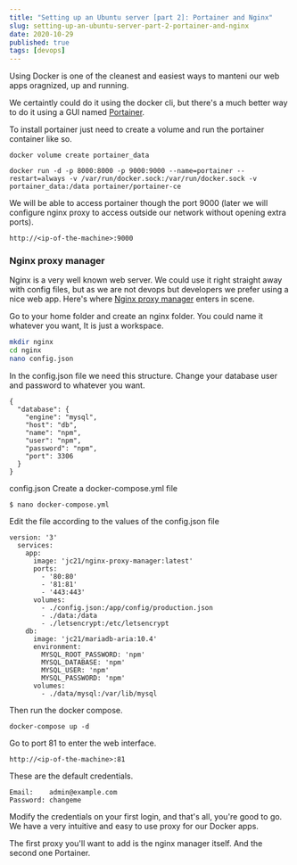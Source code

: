```yaml
---
title: "Setting up an Ubuntu server [part 2]: Portainer and Nginx"
slug: setting-up-an-ubuntu-server-part-2-portainer-and-nginx
date: 2020-10-29
published: true
tags: [devops]
---
```


Using Docker is one of the cleanest and easiest ways to manteni our web apps oragnized, up and running.

We certaintly could do it using the docker cli, but there's a much better way to do it using a GUI named [Portainer](https://www.portainer.io/).

To install portainer just need to create a volume and run the portainer container like so.

`docker volume create portainer_data`

`docker run -d -p 8000:8000 -p 9000:9000 --name=portainer --restart=always -v /var/run/docker.sock:/var/run/docker.sock -v portainer_data:/data portainer/portainer-ce`

We will be able to access portainer though the port 9000 (later we will configure nginx proxy to access outside our network without opening extra ports).

`http://<ip-of-the-machine>:9000`

### Nginx proxy manager

Nginx is a very well known web server. We could use it right straight away with config files, but as we are not devops but developers we prefer using a nice web app. Here's where [Nginx proxy manager](https://nginxproxymanager.com/) enters in scene.

Go to your home folder and create an nginx folder. You could name it whatever you want, It is just a workspace.

```bash
mkdir nginx
cd nginx
nano config.json
```

In the config.json file we need this structure. Change your database user and password to whatever you want.

```json{codeTitle: "config.json"}
{
  "database": {
    "engine": "mysql",
    "host": "db",
    "name": "npm",
    "user": "npm",
    "password": "npm",
    "port": 3306
  }
}
```

config.json
Create a docker-compose.yml file

`$ nano docker-compose.yml`

Edit the file according to the values of the config.json file

```yaml{codeTitle: "docker-compose.yml"}
version: '3'
  services:
    app:
      image: 'jc21/nginx-proxy-manager:latest'
      ports:
        - '80:80'
        - '81:81'
        - '443:443'
      volumes:
        - ./config.json:/app/config/production.json
        - ./data:/data
        - ./letsencrypt:/etc/letsencrypt
    db:
      image: 'jc21/mariadb-aria:10.4'
      environment:
        MYSQL_ROOT_PASSWORD: 'npm'
        MYSQL_DATABASE: 'npm'
        MYSQL_USER: 'npm'
        MYSQL_PASSWORD: 'npm'
      volumes:
        - ./data/mysql:/var/lib/mysql
```

Then run the docker compose.

`docker-compose up -d`

Go to port 81 to enter the web interface.

`http://<ip-of-the-machine>:81`

These are the default credentials.

```text
Email:    admin@example.com
Password: changeme
```

Modify the credentials on your first login, and that's all, you're good to go. We have a very intuitive and easy to use proxy for our Docker apps.

The first proxy you'll want to add is the nginx manager itself. And the second one Portainer.
